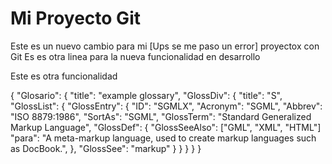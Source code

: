 ﻿# Mi Proyecto Git
Este es un nuevo cambio para mi [Ups se me paso un error] proyectox con Git
Es es otra linea para la nueva funcionalidad en desarrollo

Este es otra funcionalidad

{
    "Glosario": {
        "title": "example glossary",
		"GlossDiv": {
            "title": "S",
			"GlossList": {
                "GlossEntry": {
                    "ID": "SGMLX",
					"Acronym": "SGML",
					"Abbrev": "ISO 8879:1986",
     "SortAs": "SGML",
					"GlossTerm": "Standard Generalized Markup Language",
					"GlossDef": {
                       "GlossSeeAlso": ["GML", "XML", "HTML"]
                       "para": "A meta-markup language, used to create markup languages such as DocBook.",
                    },
					"GlossSee": "markup"
                }
            }
        }
    }
}
